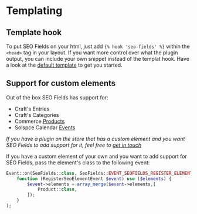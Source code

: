 # Templating

## Template hook
To put SEO Fields on your html, just add `{% hook 'seo-fields' %}` within the `<head>` tag in your layout.
 If you want more control over what the plugin output, you can include your own snippet instead of the templat hook. Have a look at the [default template](src/templates/_meta.twig) to get you started.


## Support for custom elements

Out of the box SEO Fields has support for:
 - Craft's Entries
 - Craft's Categories
 - Commerce [Products](https://plugins.craftcms.com/commerce) 
 - Solspce Calendar [Events](https://plugins.craftcms.com/calendar)
 
 *If you have a plugin on the store that has a custom element and you want SEO Fields to add support for it, feel free to [get in touch](mailto:jan@studioespresso.co)*
 
 If you have a custom element of your own and you want to add support for SEO Fields, pass the element's class to the following event:

```php
Event::on(SeoFields::class, SeoFields::EVENT_SEOFIELDS_REGISTER_ELEMENT,
    function (RegisterSeoElementEvent $event) use ($elements) {
        $event->elements = array_merge($event->elements,[
            Product::class,
        ]);
    }
);
```